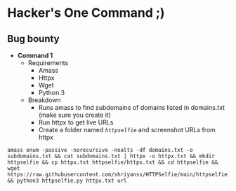 # Hacker's One Command ;)

## Bug bounty
- **Command 1**
  - Requirements
    - Amass
    - Httpx
    - Wget
    - Python 3
  - Breakdown
    - Runs amass to find subdomains of domains listed in domains.txt (make sure you create it)
    - Run httpx to get live URLs
    - Create a folder named *`httpselfie`* and screenshot URLs from httpx
```
amass enum -passive -norecursive -noalts -df domains.txt -o subdomains.txt && cat subdomains.txt | httpx -o httpx.txt && mkdir httpselfie && cp httpx.txt httpselfie/httpx.txt && cd httpselfie && wget https://raw.githubusercontent.com/shriyanss/HTTPSelfie/main/httpselfie.py && python3 httpselfie.py httpx.txt url
```
